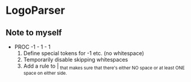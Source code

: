 LogoParser
==========

## Note to myself


- PROC -1 - 1 - 1
   1. Define special tokens for -1 etc. (no whitespace)
   2. Temporarily disable skipping whitespaces
   3. Add a rule to <ADD>|<SUB> that makes sure that there's either NO space or at least ONE space on either side.
